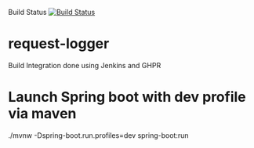 Build Status
[![Build Status](https://rajesh.gheware.com/buildStatus/icon?job=pipeline)](https://rajesh.gheware.com/job/pipeline/)

# request-logger

Build Integration done using Jenkins and GHPR

# Launch Spring boot with dev profile via maven
 ./mvnw -Dspring-boot.run.profiles=dev spring-boot:run
